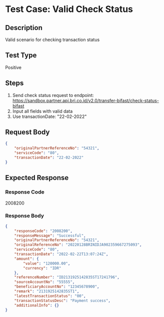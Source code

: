 # Test Case: Valid Check Status

## Description
Valid scenario for checking transaction status

## Test Type
Positive

## Steps
1. Send check status request to endpoint: https://sandbox.partner.api.bri.co.id/v2.0/transfer-bifast/check-status-bifast
2. Input all fields with valid data
3. Use transactionDate: "22-02-2022"

## Request Body
```json
{
    "originalPartnerReferenceNo": "54321",
    "serviceCode": "80",
    "transactionDate": "22-02-2022"
}
```

## Expected Response
### Response Code
2008200

### Response Body
```json
{
    "responseCode": "2008200",
    "responseMessage": "Successful",
    "originalPartnerReferenceNo": "54321",
    "originalReferenceNo": "20220128BRINIDJA902359667275093",
    "serviceCode": "80",
    "transactionDate": "2022-02-22T13:07:24Z",
    "amount": {
        "value": "120000.00",
        "currency": "IDR"
    },
    "referenceNumber": "ID2131925142835ST17241796",
    "sourceAccountNo": "55555",
    "beneficiaryAccountNo": "12345678900",
    "remark": "2131925142835ST1",
    "latestTransactionStatus": "00",
    "transactionStatusDesc": "Payment success",
    "additionalInfo": {}
}
```

